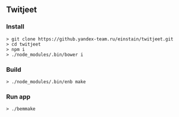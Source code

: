 ## Twitjeet

### Install

```
> git clone https://github.yandex-team.ru/einstain/twitjeet.git
> cd twitjeet
> npm i
> ./node_modules/.bin/bower i
```

### Build

```
> ./node_modules/.bin/enb make
```

### Run app

```
> ./bemmake
```
